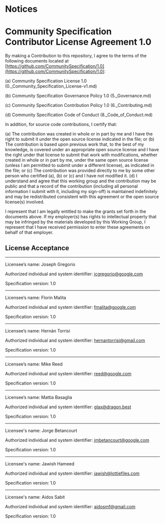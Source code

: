 # Notices

# Community Specification Contributor License Agreement 1.0

By making a Contribution to this repository, I agree to the terms of the
following documents located at
[https://github.com/CommunitySpecification/1.0](https://github.com/CommunitySpecification/1.0):

(a) Community Specification License 1.0
(0.\_Community_Specification_License-v1.md)

(b) Community Specification Governance Policy 1.0 (5.\_Governance.md)

(c) Community Specification Contribution Policy 1.0 (6.\_Contributing.md)

(d) Community Specification Code of Conduct (8.\_Code_of_Conduct.md)

In addition, for source code contributions, I certify that:

(a) The contribution was created in whole or in part by me and I have the right
to submit it under the open source license indicated in the file; or (b) The
contribution is based upon previous work that, to the best of my knowledge, is
covered under an appropriate open source license and I have the right under that
license to submit that work with modifications, whether created in whole or in
part by me, under the same open source license (unless I am permitted to submit
under a different license), as indicated in the file; or (c) The contribution
was provided directly to me by some other person who certified (a), (b) or (c)
and I have not modified it. (d) I understand and agree that this working group
and the contribution may be public and that a record of the contribution
(including all personal information I submit with it, including my sign-off) is
maintained indefinitely and may be redistributed consistent with this agreement
or the open source license(s) involved.

I represent that I am legally entitled to make the grants set forth in the
documents above. If my employer(s) has rights to intellectual property that may
be infringed by the materials developed by this Working Group, I represent that
I have received permission to enter these agreements on behalf of that employer.

## License Acceptance

---

Licensee’s name: Joseph Gregorio

Authorized individual and system identifier: jcgregorio@google.com

Specification version: 1.0

---

Licensee’s name: Florin Malita

Authorized individual and system identifier: fmalita@google.com

Specification version: 1.0

---

Licensee’s name: Hernán Torrisi

Authorized individual and system identifier: hernantorrisi@gmail.com

Specification version: 1.0

---

Licensee’s name: Mike Reed

Authorized individual and system identifier: reed@google.com

Specification version: 1.0

---

Licensee’s name: Mattia Basaglia

Authorized individual and system identifier: glax@dragon.best

Specification version: 1.0

---

Licensee's name: Jorge Betancourt

Authorized individual and system identifier: jmbetancourt@google.com

Specification version: 1.0

---

Licensee's name: Jawish Hameed

Authorized individual and system identifier: jawish@lottiefiles.com

Specification version: 1.0

---

Licensee's name: Aidos Sabit

Authorized individual and system identifier: aidosmf@gmail.com

Specification version: 1.0
